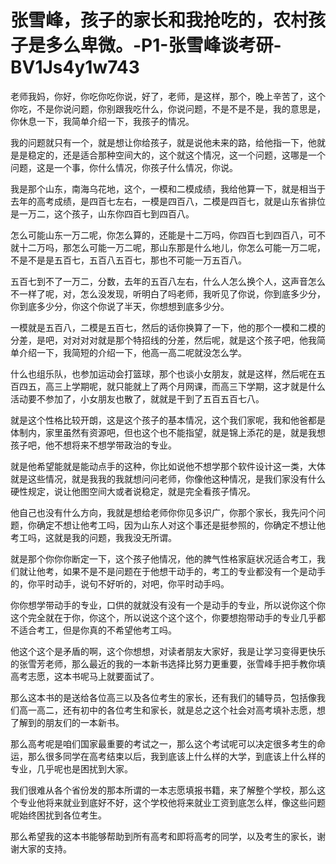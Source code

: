 # 张雪峰，孩子的家长和我抢吃的，农村孩子是多么卑微。-P1-张雪峰谈考研-BV1Js4y1w743

老师我妈，你好，你吃你吃你说，好了，老师，是这样，那个，晚上辛苦了，这个你吃，不是你说问题，你别跟我吃什么，你说问题，不是不是不是，我的意思是，你休息一下，我简单介绍一下，我孩子的情况。

我的问题就只有一个，就是想让你给孩子，就是说他未来的路，给他指一下，他就是是稳定的，还是适合那种空间大的，这个就这个情况，这一个问题，这哪是一个问题，这是一个事，你什么情况，你孩子什么情况，你说。

我是那个山东，南海乌花地，这个，一模和二模成绩，我给他算一下，就是相当于去年的高考成绩，是四百七左右，一模是四百八，二模是四百七，就是山东省排位是一万二，这个孩子，山东你四百七到四百八。

怎么可能山东一万二呢，你怎么算的，还能是十二万吗，你四百七到四百八，可不就十二万吗，那怎么可能一万二呢，那山东那是什么地儿，你怎么可能一万二呢，不是不是是五百七，五百八五百七，那也不可能一万五百八。

五百七到不了一万二，分数，去年的五百八左右，什么人怎么换个人，这声音怎么不一样了呢，对，怎么没发现，听明白了吗老师，我听见了你说，你到底多少分，你到底多少分，你这个你说了半天，你想想到底多少分。

一模就是五百八，二模是五百七，然后的话你换算了一下，他的那个一模和二模的分差，是吧，对对对对就是那个特招线的分差，然后呢，就是这个孩子吧，他我简单介绍一下，我简短的介绍一下，他高一高二呢就没怎么学。

什么也组乐队，也参加运动会打篮球，那个也谈小女朋友，就是这样，然后呢在五百四五，高三上学期呢，就只能就上了两个月网课，而高三下学期，这才就是什么活动要不参加了，小女朋友也散了，就就是干到了五百五百七八。

就是这个性格比较开朗，这是这个孩子的基本情况，这个我们家呢，我和他爸都是体制内，家里虽然有资源吧，但也这个也不能指望，就是锦上添花的是，就是我想孩子吧，他不想将来不想学带政治的专业。

就是他希望能就是能动点手的这种，你比如说他不想学那个软件设计这一类，大体就是这些情况，就是我我的我就想问问老师，你像他这种情况，是我们家没有什么硬性规定，说让他图空间大或者说稳定，就是完全看孩子情况。

他自己也没有什么方向，我就是想给老师你你见多识广，你那个家长，我先问个问题，你确定不想让他考工吗，因为山东人对这个事还是挺参照的，你确定不想让他考工吗，这就是我的问题，我我没无所谓。

就是那个你你你断定一下，这个孩子他情况，他的脾气性格家庭状况适合考工，我们就让他考，如果不是不是问题在于他想干动手的，考工的专业都没有一个是动手的，你平时动手，说句不好听的，对吧，你平时动手吗。

你你想学带动手的专业，口供的就就没有没有一个是动手的专业，所以说你这个你这个完全就在于你，你这个，所以说这个这个这个，你要想抱带动手的专业几乎都不适合考工，但是你真的不希望他考工吗。

他这个这个是矛盾的啊，这个你想想，对读者朋友大家好，我是让学习变得更快乐的张雪芳老师，那么最近的我的一本新书选择比努力更重要，张雪峰手把手教你填高考志愿，这本书呢马上就要面试了。

那么这本书的是送给各位高三以及各位考生的家长，还有我们的辅导员，包括像我们高一高二，还有初中的各位考生和家长，就是总之这个社会对高考填补志愿，想了解到的朋友们的一本新书。

那么高考呢是咱们国家最重要的考试之一，那么这个考试呢可以决定很多考生的命运，那么很多同学在高考结束以后，我到底该上什么样的大学，到底该上什么样的专业，几乎呢也是困扰到大家。

我们很难从各个省份发的那本所谓的一本志愿填报书籍，来了解整个学校，那么这个专业他将来就业到底好不好，这个学校他将来就业工资到底怎么样，像这些问题呢始终困扰到各位考生。

那么希望我的这本书能够帮助到所有高考和即将高考的同学，以及考生的家长，谢谢大家的支持。